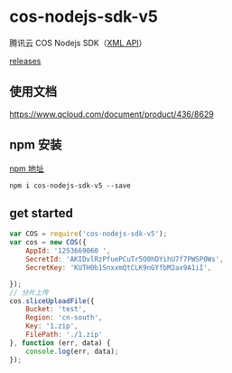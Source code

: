 # cos-nodejs-sdk-v5

腾讯云 COS Nodejs SDK（[XML API](https://www.qcloud.com/document/product/436/7751)）

[releases](https://github.com/tencentyun/cos-nodejs-sdk-v5/releases)

## 使用文档

https://www.qcloud.com/document/product/436/8629

## npm 安装

 [npm 地址](https://www.npmjs.com/package/cos-nodejs-sdk-v5)
 
```
npm i cos-nodejs-sdk-v5 --save
```

## get started

```javascript
var COS = require('cos-nodejs-sdk-v5');
var cos = new COS({
    AppId: '1253669060 ',
    SecretId: 'AKIDvlRzPfuePCuTr5O0hDYihU7f7PWSP0Ws',
    SecretKey: 'KUTH0b1SnxxmQtCLK9nGYfbM2ax9A1iI',

});
// 分片上传
cos.sliceUploadFile({
    Bucket: 'test',
    Region: 'cn-south',
    Key: '1.zip',
    FilePath: './1.zip'
}, function (err, data) {
    console.log(err, data);
});
```
